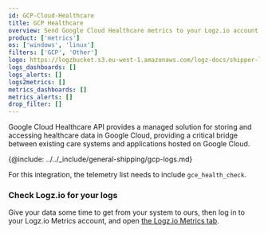 ```yaml
---
id: GCP-Cloud-Healthcare
title: GCP Healthcare
overview: Send Google Cloud Healthcare metrics to your Logz.io account.
product: ['metrics']
os: ['windows', 'linux']
filters: ['GCP', 'Other']
logo: https://logzbucket.s3.eu-west-1.amazonaws.com/logz-docs/shipper-logos/gcphealthcare.png
logs_dashboards: []
logs_alerts: []
logs2metrics: []
metrics_dashboards: []
metrics_alerts: []
drop_filter: []
---
```



Google Cloud Healthcare API provides a managed solution for storing and accessing healthcare data in Google Cloud, providing a critical bridge between existing care systems and applications hosted on Google Cloud. 


{@include: ../../_include/general-shipping/gcp-logs.md}  

For this integration, the telemetry list needs to include `gce_health_check`.

### Check Logz.io for your logs

Give your data some time to get from your system to ours, then log in to your Logz.io Metrics account, and open [the Logz.io Metrics tab](https://app.logz.io/#/dashboard/metrics/).
